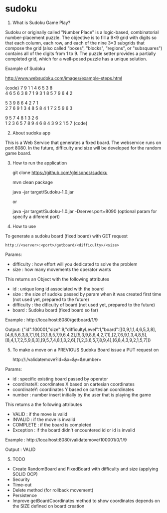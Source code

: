 # sudoku

1. What is Sudoku Game Play?

Sudoku or originally called "Number Place" is a logic-based, combinatorial number-placement puzzle. The objective is to fill a 9×9 grid with digits so that each column, each row, and each of the nine 3×3 subgrids that compose the grid (also called "boxes", "blocks", "regions", or "subsquares") contains all of the digits from 1 to 9. The puzzle setter provides a partially completed grid, which for a well-posed puzzle has a unique solution.

Example of Sudoku 

http://www.websudoku.com/images/example-steps.html

{code}
7  9  1   1  4  6   5  3  8  
4  6  5   6  3  8   7  1  9 
3  1  8   5  7  9   6  4  2
  
5  3  9   8  6  4   2  7  1  
2  7  6   9  1  3   4  8  5 
8  4  1   7  2  5   9  6  3  

9  5  7   4  8  1   3  2  6  
1  2  3   6  5  7   8  9  4 
6  8  4   3  9  2   1  5  7 
{code}

2. About sudoku app

This is a Web Service that generates a fixed board. The webservice runs on port 8080. In the future, difficulty and size will be developed for the random game board. 

3. How to run the application
    
	git clone https://github.com/gleisoncs/sudoku
    
	mvn clean package
	
	java -jar target/Sudoku-1.0.jar

	or
	
	java -jar target/Sudoku-1.0.jar -Dserver.port=8090 (optional param for specify a diferent port)

4. How to use

To generate a sudoku board (fixed board) with GET request

	http://<server>:<port>/getboard/<difficulty>/<size>

Params:
- difficulty : how effort will you dedicated to solve the problem
- size       : how many movements the operator wants
        
This returns an Object with the following attributes 
- id         : unique long id associated with the board   
- size       : the size of sudoku passed by param when it was created first time (not used yet, prepared to the future)
- difficulty : the dificulty of board (not used yet, prepared to the future)
- board      : Sudoku board (fixed board so far)
                   
Example      : http://localhost:8080/getboard/1/9
     
Output: {"id":100001,"size":9,"difficultyLevel":1,"board":[[0,9,1,1,4,6,5,3,8],[4,6,5,6,3,8,7,1,9],[3,1,8,5,7,9,6,4,2],[5,3,9,8,6,4,2,7,1],[2,7,6,9,1,3,4,8,5],[8,4,1,7,2,5,9,6,3],[9,5,7,4,8,1,3,2,6],[1,2,3,6,5,7,8,9,4],[6,8,4,3,9,2,1,5,7]]}
                
5. To make a move on a PREVIOUS Sudoku Board issue a PUT request on
            
	http://<server>:<port>/validatemove?id=<id>&x=<coordinateX>&y=<coordinateY>&number=<number generated by user>

Params:
- id         : specific existing board passed by operator
- coordinateX: coordinates X based on cartesian coordinates
- coordinateY: coordinates Y based on cartesian coordinates
- number     : number insert initially by the user that is playing the game

This returns a the following attributes 
- VALID      : if the move is valid
- INVALID    : if the move is invalid
- COMPLETE   : if the board is completed
- Exception  : if the board didn't encountered id or id is invalid
                   
Example      : http://localhost:8080/validatemove/100001/0/1/9
    
Output       : VALID
  
5. TODO
- Create RandomBoard and FixedBoard with difficulty and size (applying SOLID OCP)
- Security
- Time-out
- Delete method (for rollback movement)
- Persistence
- Improve getBoardCoordinates method to show coordinates depends on the SIZE defined on board creation